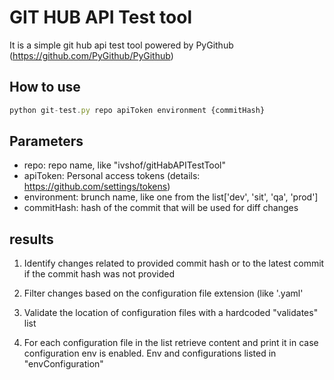 # GIT HUB API Test tool
It is a simple git hub api test tool powered by PyGithub (https://github.com/PyGithub/PyGithub)

## How to use
```javascript
python git-test.py repo apiToken environment {commitHash}
```
## Parameters

- repo: repo name, like "ivshof/gitHabAPITestTool"
- apiToken: Personal access tokens (details: https://github.com/settings/tokens)
- environment: brunch name, like one from the list['dev', 'sit', 'qa', 'prod']
- commitHash: hash of the commit that will be used for diff changes


##  results

1. Identify changes related to provided commit hash or to the latest commit if the commit hash was not provided

2. Filter changes based on the configuration file extension (like '.yaml'

3. Validate the location of configuration files with a hardcoded "validates" list

4. For each configuration file in the list retrieve content and print it in case configuration env is enabled. Env and configurations listed in "envConfiguration"
